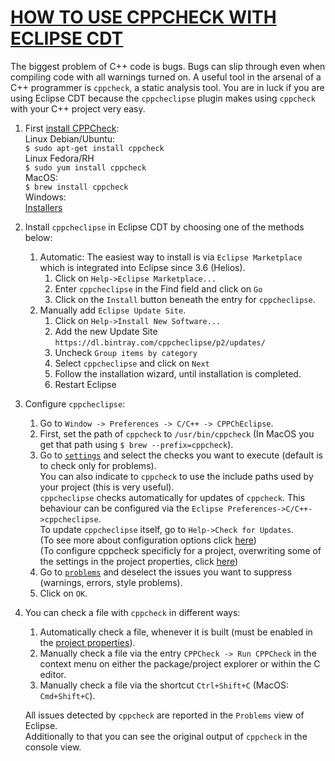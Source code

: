 # [HOW TO USE CPPCHECK WITH ECLIPSE CDT](https://codeyarns.com/2015/06/11/how-to-use-cppcheck-with-eclipse-cdt/)

The biggest problem of C++ code is bugs. Bugs can slip through even when compiling code with all warnings turned on. A useful tool in the arsenal of a C++ programmer is `cppcheck`, a static analysis tool. You are in luck if you are using Eclipse CDT because the `cppcheclipse` plugin makes using `cppcheck` with your C++ project very easy.

1. First [install CPPCheck](http://cppcheck.sourceforge.net/):  
Linux Debian/Ubuntu:  
`$ sudo apt-get install cppcheck`  
Linux Fedora/RH  
`$ sudo yum install cppcheck`  
MacOS:  
`$ brew install cppcheck`  
Windows:  
[Installers](http://cppcheck.sourceforge.net/)  
2. Install `cppcheclipse` in Eclipse CDT by choosing one of the methods below:  
    1. Automatic: The easiest way to install is via `Eclipse Marketplace` which is integrated into Eclipse since 3.6 (Helios).  
        1. Click on `Help->Eclipse Marketplace...`  
        2. Enter `cppcheclipse` in the Find field and click on `Go`  
        3. Click on the `Install` button beneath the entry for `cppcheclipse`.
    2. Manually add `Eclipse Update Site`.  
        1. Click on `Help->Install New Software...`  
        2. Add the new Update Site `https://dl.bintray.com/cppcheclipse/p2/updates/`  
        3. Uncheck `Group items by category`  
        4. Select `cppcheclipse` and click on `Next`  
        5. Follow the installation wizard, until installation is completed.  
        6. Restart Eclipse   
3. Configure `cppcheclipse`:
    1. Go to `Window -> Preferences -> C/C++ -> CPPChEclipse`.   
    2. First, set the path of `cppcheck` to `/usr/bin/cppcheck` (In MacOS you get that path using `$ brew --prefix=cppcheck`).  
    3. Go to [`settings`](https://github.com/kwin/cppcheclipse/wiki/WorkspacePreferences#Settings) and select the checks you want to execute (default is to check only for problems).  
       You can also indicate to `cppcheck` to use the include paths used by your project (this is very useful).  
       `cppcheclipse` checks automatically for updates of `cppcheck`. This behaviour can be configured via the `Eclipse Preferences->C/C++->cppcheclipse`.  
       To update `cppcheclipse` itself, go to `Help->Check for Updates`.  
       (To see more about configuration options click [here](https://github.com/kwin/cppcheclipse/wiki/WorkspacePreferences#General))   
       (To configure cppcheck specificly for a project, overwriting some of the settings in the project properties, click [here](https://github.com/kwin/cppcheclipse/wiki/ProjectProperties))  
    4. Go to [`problems`](https://github.com/kwin/cppcheclipse/wiki/WorkspacePreferences#Problems) and deselect the issues you want to suppress (warnings, errors, style problems).  
    5. Click on `OK`.     
4. You can check a file with `cppcheck` in different ways:  
    1. Automatically check a file, whenever it is built (must be enabled in the [project properties](https://github.com/kwin/cppcheclipse/wiki/ProjectProperties#Build)).  
    2. Manually check a file via the entry `CPPCheck -> Run CPPCheck` in the context menu on either the package/project explorer or within the C editor.  
    3. Manually check a file via the shortcut `Ctrl+Shift+C` (MacOS: `Cmd+Shift+C`).  

   All issues detected by `cppcheck` are reported in the `Problems` view of Eclipse.  
   Additionally to that you can see the original output of `cppcheck` in the console view.  
